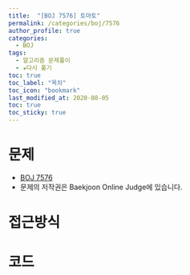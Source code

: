 ```yaml
---
title:  "[BOJ 7576] 토마토"
permalink: /categories/boj/7576
author_profile: true
categories:
  - BOJ
tags:
  - 알고리즘 문제풀이
  - ★다시 풀기
toc: true
toc_label: "목차"
toc_icon: "bookmark"
last_modified_at: 2020-08-05
toc: true
toc_sticky: true
---
```

# 문제
* [BOJ 7576]()
* 문제의 저작권은 Baekjoon Online Judge에 있습니다.  

# 접근방식 


# 코드
```java

```